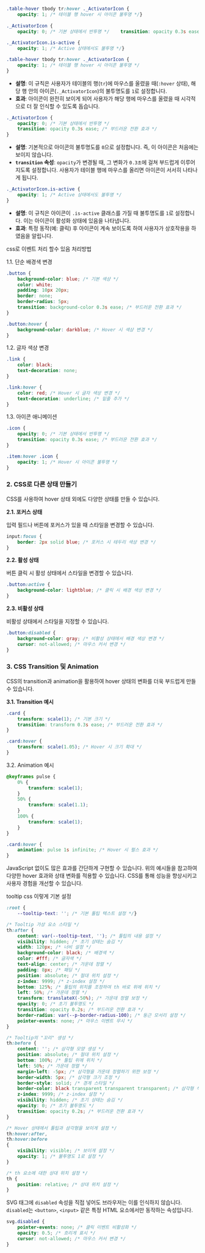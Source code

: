 
```css
.table-hover tbody tr:hover ._ActivatorIcon {  
    opacity: 1; /* 테이블 행 hover 시 아이콘 불투명 */}  
  
._ActivatorIcon {  
    opacity: 0; /* 기본 상태에서 반투명 */    transition: opacity 0.3s ease; /* 부드러운 전환 효과 */}  
  
._ActivatorIcon.is-active {  
    opacity: 1; /* Active 상태에서도 불투명 */}
```


```css
.table-hover tbody tr:hover ._ActivatorIcon {
    opacity: 1; /* 테이블 행 hover 시 아이콘 불투명 */
}
```

- **설명**: 이 규칙은 사용자가 테이블의 행(`tr`)에 마우스를 올렸을 때(`:hover` 상태), 해당 행 안의 아이콘(`._ActivatorIcon`)의 불투명도를 `1`로 설정합니다.
- **효과**: 아이콘이 완전히 보이게 되어 사용자가 해당 행에 마우스를 올렸을 때 시각적으로 더 잘 인식할 수 있도록 돕습니다.

```css
._ActivatorIcon {
    opacity: 0; /* 기본 상태에서 반투명 */
    transition: opacity 0.3s ease; /* 부드러운 전환 효과 */
}
```

- **설명**: 기본적으로 아이콘의 불투명도를 `0`으로 설정합니다. 즉, 이 아이콘은 처음에는 보이지 않습니다.
- **`transition` 속성**: `opacity`가 변경될 때, 그 변화가 `0.3초`에 걸쳐 부드럽게 이루어지도록 설정합니다. 사용자가 테이블 행에 마우스를 올리면 아이콘이 서서히 나타나게 됩니다.




```css
._ActivatorIcon.is-active {
    opacity: 1; /* Active 상태에서도 불투명 */
}

```

- **설명**: 이 규칙은 아이콘이 `.is-active` 클래스를 가질 때 불투명도를 `1`로 설정합니다. 이는 아이콘이 활성화 상태에 있음을 나타냅니다.
- **효과**: 특정 동작(예: 클릭) 후 아이콘이 계속 보이도록 하여 사용자가 상호작용을 하였음을 알립니다.



css로 이벤트 처리 할수 있음 처리방법


1.1. 단순 배경색 변경
```css
.button {
    background-color: blue; /* 기본 색상 */
    color: white;
    padding: 10px 20px;
    border: none;
    border-radius: 5px;
    transition: background-color 0.3s ease; /* 부드러운 전환 효과 */
}

.button:hover {
    background-color: darkblue; /* Hover 시 색상 변경 */
}
```


1.2. 글자 색상 변경

```css
.link {
    color: black;
    text-decoration: none;
}

.link:hover {
    color: red; /* Hover 시 글자 색상 변경 */
    text-decoration: underline; /* 밑줄 추가 */
}
```


1.3. 아이콘 애니메이션
```css
.icon {
    opacity: 0; /* 기본 상태에서 반투명 */
    transition: opacity 0.3s ease; /* 부드러운 전환 효과 */
}

.item:hover .icon {
    opacity: 1; /* Hover 시 아이콘 불투명 */
}

```


### 2. CSS로 다른 상태 만들기

CSS를 사용하여 hover 상태 외에도 다양한 상태를 만들 수 있습니다.

**2.1. 포커스 상태**

입력 필드나 버튼에 포커스가 있을 때 스타일을 변경할 수 있습니다.

```css
input:focus {
    border: 2px solid blue; /* 포커스 시 테두리 색상 변경 */
}
```





**2.2. 활성 상태**

버튼 클릭 시 활성 상태에서 스타일을 변경할 수 있습니다.
```css
.button:active {
    background-color: lightblue; /* 클릭 시 배경 색상 변경 */
}
```




**2.3. 비활성 상태**

비활성 상태에서 스타일을 지정할 수 있습니다.

```css
.button:disabled {
    background-color: gray; /* 비활성 상태에서 배경 색상 변경 */
    cursor: not-allowed; /* 마우스 커서 변경 */
}

```

### 3. CSS Transition 및 Animation

CSS의 transition과 animation을 활용하여 hover 상태의 변화를 더욱 부드럽게 만들 수 있습니다.

**3.1. Transition 예시**

```css
.card {
    transform: scale(1); /* 기본 크기 */
    transition: transform 0.3s ease; /* 부드러운 전환 효과 */
}

.card:hover {
    transform: scale(1.05); /* Hover 시 크기 확대 */
}

```


3.2. Animation 예시
```css
@keyframes pulse {
    0% {
        transform: scale(1);
    }
    50% {
        transform: scale(1.1);
    }
    100% {
        transform: scale(1);
    }
}

.card:hover {
    animation: pulse 1s infinite; /* Hover 시 펄스 효과 */
}

```


JavaScript 없이도 많은 효과를 간단하게 구현할 수 있습니다. 위의 예시들을 참고하여 다양한 hover 효과와 상태 변화를 적용할 수 있습니다. CSS를 통해 성능을 향상시키고 사용자 경험을 개선할 수 있습니다.









tooltip css
이렇게 기본 설정 

```css
:root {  
    --tooltip-text: ''; /* 기본 툴팁 텍스트 설정 */}
```

```css
/* Tooltip 가상 요소 스타일 */
th:after {
    content: var(--tooltip-text, ''); /* 툴팁의 내용 설정 */
    visibility: hidden; /* 초기 상태는 숨김 */
    width: 120px; /* 너비 설정 */
    background-color: black; /* 배경색 */
    color: #fff; /* 글자색 */
    text-align: center; /* 가운데 정렬 */
    padding: 8px; /* 패딩 */
    position: absolute; /* 절대 위치 설정 */
    z-index: 9999; /* z-index 설정 */
    bottom: 125%; /* 툴팁의 위치를 조정하여 th 바로 위에 위치 */
    left: 50%; /* 가운데 정렬 */
    transform: translateX(-50%); /* 가운데 정렬 보정 */
    opacity: 0; /* 초기 불투명도 */
    transition: opacity 0.2s; /* 부드러운 전환 효과 */
    border-radius: var(--p-border-radius-100); /* 둥근 모서리 설정 */
    pointer-events: none; /* 마우스 이벤트 무시 */
}

/* Tooltip의 "꼬리" 생성 */
th:before {
    content: ''; /* 삼각형 모양 생성 */
    position: absolute; /* 절대 위치 설정 */
    bottom: 100%; /* 툴팁 위에 위치 */
    left: 50%; /* 가운데 정렬 */
    margin-left: -5px; /* 삼각형을 가운데 정렬하기 위한 보정 */
    border-width: 5px; /* 삼각형 크기 조정 */
    border-style: solid; /* 경계 스타일 */
    border-color: black transparent transparent transparent; /* 삼각형 색상 설정: 위쪽으로 향하도록 설정 */
    z-index: 9999; /* z-index 설정 */
    visibility: hidden; /* 초기 상태는 숨김 */
    opacity: 0; /* 초기 불투명도 */
    transition: opacity 0.2s; /* 부드러운 전환 효과 */
}

/* Hover 상태에서 툴팁과 삼각형을 보이게 설정 */
th:hover:after,
th:hover:before
{
    visibility: visible; /* 보이게 설정 */
    opacity: 1; /* 불투명도 1로 설정 */
}

/* th 요소에 대한 상대 위치 설정 */
th {
    position: relative; /* 상대 위치 설정 */
}
```



SVG 태그에 `disabled` 속성을 직접 넣어도 브라우저는 이를 인식하지 않습니다. `disabled`는 `<button>`, `<input>` 같은 특정 HTML 요소에서만 동작하는 속성입니다.



```css
svg.disabled {
    pointer-events: none; /* 클릭 이벤트 비활성화 */
    opacity: 0.5; /* 흐리게 표시 */
    cursor: not-allowed; /* 마우스 커서 변경 */
}
```
